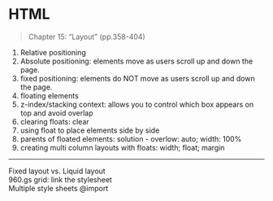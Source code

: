 # HTML

>Chapter 15: “Layout” (pp.358-404)

1. Relative positioning<br>
2. Absolute positioning: elements move as users scroll up and down the page.<br>
3. fixed positioning: elements do NOT move as users scroll up and down the page.<br>
4. floating elements<br>
5. z-index/stacking context: allows you to control which box appears on top and avoid overlap<br>
6. clearing floats: clear<br>
7. using float to place elements side by side<br>
8. parents of floated elements: solution - overlow: auto; width: 100%<br>
9. creating multi column layouts with floats: width; float; margin<br>
 <hr/>
Fixed layout vs. Liquid layout <br>
960.gs grid: link the stylesheet<br>
Multiple style sheets @import <br>
